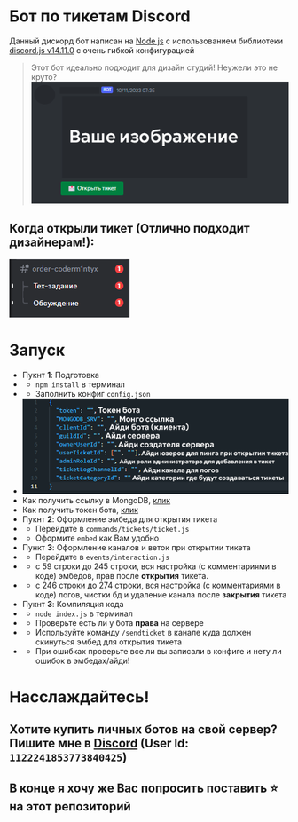 # Бот по тикетам Discord 
Данный дискорд бот написан на [Node js](https://nodejs.org) с использованием библиотеки [discord.js v14.11.0](https://discord.js.org/#/docs/discord.js/14.11.0/general/welcome) с очень гибкой конфигурацией
> Этот бот идеально подходит для дизайн студий! Неужели это не круто?
![visual](./assets/example.png)

## Когда открыли тикет (Отлично подходит дизайнерам!):
![visual](./assets/opened.png)
# Запуск
- Пукнт **1**: Подготовка
- - `npm install` в терминал
- - Заполнить конфиг `config.json`
- ![visual](./assets/config.png)
- Как получить ссылку в MongoDB, [клик](https://www.mongodb.com/basics/mongodb-connection-string)
- Как получить токен бота, [клик](https://www.mongodb.com/basics/mongodb-connection-string](https://discordjs.guide/creating-your-bot/#using-config-json))
- Пукнт **2**: Оформление эмбеда для открытия тикета
- - Перейдите в `commands/tickets/ticket.js`
- - Оформите `embed` как Вам удобно
- Пункт **3**: Оформление каналов и веток при открытии тикета
- - Перейдите в `events/interaction.js`
- - с 59 строки до 245 строки, вся настройка (с комментариями в коде) эмбедов, прав после **открытия** тикета.
- - с 246 строки до 274 строки, вся настройка (с комментариями в коде) логов, чистки бд и удаление канала после **закрытия** тикета
- Пукнт **3**: Компиляция кода
- - `node index.js` в терминал
- - Проверьте есть ли у бота **права** на сервере
- - Используйте команду ``/sendticket`` в канале куда должен скинуться эмбед для открытия тикета
- - При ошибках проверьте все ли вы записали в конфиге и нету ли ошибок в эмбедах/айди!

# Насслаждайтесь!
## Хотите купить личных ботов на свой сервер? Пишите мне в [Discord](https://discordapp.com/users/1122241853773840425) (User Id: `1122241853773840425`)
## В конце я хочу же Вас попросить поставить ⭐ на этот репозиторий
